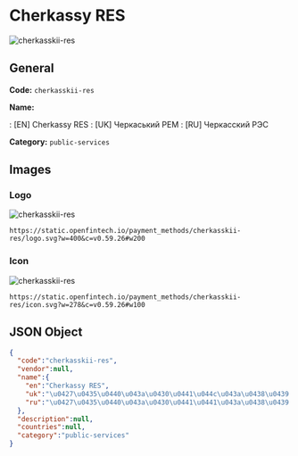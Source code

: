 
# Cherkassy RES 
![cherkasskii-res](https://static.openfintech.io/payment_methods/cherkasskii-res/logo.svg?w=400&c=v0.59.26#w200)  

## General 
**Code:** `cherkasskii-res` 
 
**Name:** 
 
:	[EN] Cherkassy RES 
:	[UK] Черкаський РЕМ 
:	[RU] Черкасский РЭС 
 
**Category:** `public-services` 
 

## Images 

### Logo 
![cherkasskii-res](https://static.openfintech.io/payment_methods/cherkasskii-res/logo.svg?w=400&c=v0.59.26#w200)  

```
https://static.openfintech.io/payment_methods/cherkasskii-res/logo.svg?w=400&c=v0.59.26#w200
```  

### Icon 
![cherkasskii-res](https://static.openfintech.io/payment_methods/cherkasskii-res/icon.svg?w=278&c=v0.59.26#w100)  

```
https://static.openfintech.io/payment_methods/cherkasskii-res/icon.svg?w=278&c=v0.59.26#w100
```  

## JSON Object 

```json
{
  "code":"cherkasskii-res",
  "vendor":null,
  "name":{
    "en":"Cherkassy RES",
    "uk":"\u0427\u0435\u0440\u043a\u0430\u0441\u044c\u043a\u0438\u0439 \u0420\u0415\u041c",
    "ru":"\u0427\u0435\u0440\u043a\u0430\u0441\u0441\u043a\u0438\u0439 \u0420\u042d\u0421"
  },
  "description":null,
  "countries":null,
  "category":"public-services"
}
```  
